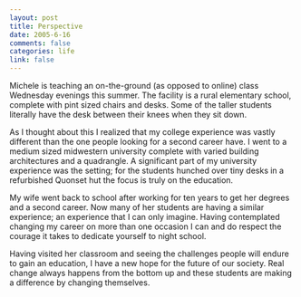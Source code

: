 ```yaml
--- 
layout: post
title: Perspective
date: 2005-6-16
comments: false
categories: life
link: false
---
```

Michele is teaching an on-the-ground (as opposed to online) class Wednesday evenings this summer. The facility is a rural elementary school, complete with pint sized chairs and desks. Some of the taller students literally have the desk between their knees when they sit down.

As I thought about this I realized that my college experience was vastly different than the one people looking for a second career have. I went to a medium sized midwestern university complete with varied building architectures and a quadrangle. A significant part of my university experience was the setting; for the students hunched over tiny desks in a refurbished Quonset hut the focus is truly on the education.

My wife went back to school after working for ten years to get her degrees and a second career. Now many of her students are having a similar experience; an experience that I can only imagine. Having contemplated changing my career on more than one occasion I can and do respect the courage it takes to dedicate yourself to night school.

Having visited her classroom and seeing the challenges people will endure to gain an education, I have a new hope for the future of our society. Real change always happens from the bottom up and these students are making a difference by changing themselves.
